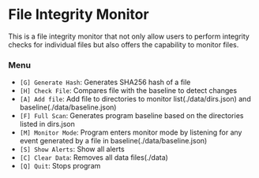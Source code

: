 # File Integrity Monitor
This is a file integrity monitor that not only allow users to perform integrity checks for individual files but also offers the capability to monitor files.


### Menu
- `[G] Generate Hash`: Generates SHA256 hash of a file
- `[H] Check File`: Compares file with the baseline to detect changes
- `[A] Add file`: Add file to directories to monitor list(./data/dirs.json) and baseline(./data/baseline.json)
- `[F] Full Scan`: Generates program baseline based on the directories listed in dirs.json
- `[M] Monitor Mode`: Program enters monitor mode by listening for any event generated by a file in baseline(./data/baseline.json)
- `[S] Show Alerts`: Show all alerts
- `[C] Clear Data`: Removes all data files(./data)
- `[Q] Quit`: Stops program
